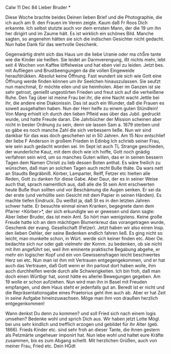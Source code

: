  Calw 11 Dec 84
Lieber Bruder <Frohnmeyer>*

Diese Woche brachte beides Deinen lieben Brief und die Photographie, die ich auch am 9. den Frauen im Verein zeigte. Kaum daß Fr Roos Dich erkannte. Ich selbst stutzte auch vor dem ernsten Mann, der die 19 um ihn her dirigirt und im Zaume hält. Es ist wirklich ein schönes Bild. Manche sagten, so angenehm hätten sie sich die indischen Gesichter nicht gedacht. Nun habe Dank für das wertvolle Geschenk.

Gegenwärtig dreht sich das Haus um die liebe Uranie oder ma chŠre tante wie die Kinder sie heißen. Sie leidet an Darmverengung, ißt nichts mehr, lebt seit 4 Wochen von Kaffee löffelweise und hat eben viel zu leiden. Jetzt bes. mit Aufliegen und Brustbeengungen da die vollen Eingeweide heraufdrükken. Absolut keine Öffnung. Fast wundert sie sich wie Gott eine Öffnung werde finden können um ihr Seelchen hinauszulassen. Sie seufzt nun manchmal, Er möchte eilen und sie heimholen. Aber im Ganzen ist sie sehr getrost, genießt ungestörten Frieden und freut sich auf die verheißene Ruhe. Den Tag über ist meine Frau bei ihr, die eine Nacht wacht Jettle bei ihr, die andere eine Diakonissin. Das ist auch ein Wunder, daß die Frauen es soweit ausgehalten haben. Nun der Herr helfe zu einem guten Stündlein! 
Von Mang erhielt ich durch den lieben Pfleid was über das Jubil. gedruckt wurde, und hatte Freude daran. Die Jahrbücher der Mission scheinen aber nicht in bester Ordnung zu sein, denn sie lassen Sam a. 1879 sterben und so gäbe es noch manche Zahl die sich verbessern ließe. Nun wir sind dankbar für das was doch geschehen ist in 50 Jahren. Am 15 Nov entschlief der liebe F Anderson in großem Frieden in Edinbg Ich schrieb seiner Frau, wie sein auch gedacht worden sei. Im Sept ist auch TL Strange geschieden, der wunderliche Kauz, mit dem doch wie ich hoffe, Gott noch gnädig verfahren sein wird, um so manches Guten willen, das er in seinen bessern Tagen dem Namen Christi zu lieb dessen Boten anthat. Es wäre freilich zu wünschen, daß man an solchen Tagen auch recht Buße thäte. Da wars nett an Staudts Begräbniß. Körber, Lamparter, Reiff, Fetzer etc hielten alle Reden, Gott zu danken für diese Gabe. Aber Daur, der es in seiner Weise auch that, sprach namentlich aus, daß alle die St sein Amt erschwerten heute Buße thun sollten und vor Beschämung die Augen senken. Er sei da der erste (und verhüllte sein Gesicht mit dem Papier in seinen Händen). Es machte tiefen Eindruck. Du weißst ja, daß St es in den letzten Jahren schwer hatte. Er besuchte einmal einen Kranken, begegnete dann dem Pfarrer <Körber>*, der sich erkundigte wo er gewesen und dann sagte: Aber lieber Bruder, das ist mein Amt. So hört man wenigstens. Keine große Freude hatte ich an dem mächtigen Blumenkreuz das vorangetragen wurde, Geschenk der evang. Gesellschaft (Fetzer). 
Jetzt haben wir also einen Insp. den lieben Oehler, der seine Bedenken endlich fahren ließ. Es ging nicht so leicht, man munkelte schon, in Würt. werde sich keiner finden etc. Aber Oe. bedachte sich nur oder gab vielmehr der Komm. zu bedenken, ob sie nicht mit ihm angeführt sei, weil ihm eminente praktische Begabung abgehe, er mehr ein logischer Kopf und ein von Gewissensfragen leicht beschwertes Herz sei etc. Nun man ist ihm mit Vertrauen entgegengekommen, und er hat auch das Vertrauen, daß Gott wenn er ihn partout dort haben wolle, ihm auch durchhelfen werde durch alle Schwierigkeiten. Ich bin froh, daß man doch einen Würtbgr hat, sonst hätte es allerlei Bewegungen gegeben. Am 19 wolle er schon aufziehen. Nun wird man ihn in Basel mit Freuden empfangen, und dem Haus steht er jedenfalls gut an. Beredt ist er nicht und die Repräsentationsgabe eines Praetorius geht ihm auch ab. Aber er hat Zeit in seine Aufgabe hineinzuwachsen. Möge man ihm von draußen herzlich entgegenkommen!

Wann denkst Du denn zu kommen? und soll Fried sich nach einem logis umsehen? Bedenke wohl und sprich Dich aus. Wir haben jetzt Lotte Mögl. bei uns sehr kindlich und trefflich erzogen und gebildet für ihr Alter (geb. 1866). Frieds Kinder etc. sind sehr froh an dieser Tante, die ihnen gestern als Pelzmärte ungeheuer imponirt hat. Nun lebe wohl und haltet eure Kräfte zusammen, bis es zum Abgang schellt. Mit herzlichen Grüßen, auch von meiner Frau, Fried etc.
 Dein HGdt
